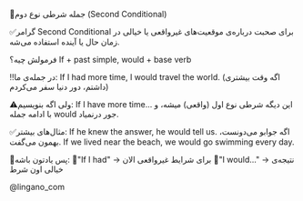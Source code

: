 📍جمله شرطی نوع دوم (Second Conditional)

✅گرامر Second Conditional برای صحبت درباره‌ی موقعیت‌های غیرواقعی یا خیالی در زمان حال یا آینده استفاده می‌شه.

فرمولش چیه؟
If + past simple, would + base verb

‼️در جمله‌ی ما:
If I had more time, I would travel the world.
(اگه وقت بیشتری داشتم، دور دنیا سفر می‌کردم)

⚠️ولی اگه بنویسیم:
If I have more time...
این دیگه شرطی نوع اول (واقعی) میشه، و با ادامه جمله would جور درنمیاد.

✅مثال‌های بیشتر:
If he knew the answer, he would tell us.
اگه جوابو می‌دونست، بهمون می‌گفت.
If we lived near the beach, we would go swimming every day.

🔔پس یادتون باشه:
🔑"If I had" → برای شرایط غیرواقعی الان
🔑"I would..." → نتیجه‌ی خیالی اون شرط


@lingano_com